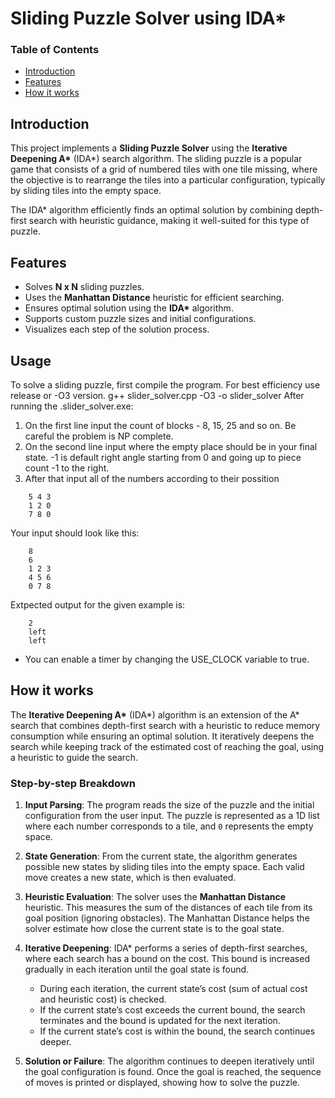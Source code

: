 # Sliding Puzzle Solver using IDA\*

### Table of Contents

- [Introduction](#introduction)
- [Features](#features)
- [How it works](#how-it-works)


## Introduction

This project implements a **Sliding Puzzle Solver** using the **Iterative Deepening A\*** (IDA\*) search algorithm. The sliding puzzle is a popular game that consists of a grid of numbered tiles with one tile missing, where the objective is to rearrange the tiles into a particular configuration, typically by sliding tiles into the empty space.

The IDA\* algorithm efficiently finds an optimal solution by combining depth-first search with heuristic guidance, making it well-suited for this type of puzzle.

## Features

- Solves **N x N** sliding puzzles.
- Uses the **Manhattan Distance** heuristic for efficient searching.
- Ensures optimal solution using the **IDA\*** algorithm.
- Supports custom puzzle sizes and initial configurations.
- Visualizes each step of the solution process.

## Usage

To solve a sliding puzzle, first compile the program. For best efficiency use release or -O3 version.
g++ slider_solver.cpp -O3 -o slider_solver
After running the .slider_solver.exe:
1) On the first line input the count of blocks - 8, 15, 25 and so on. Be careful the problem is NP complete.
2) On the second line input where the empty place should be in your final state. 
    -1 is default right angle
    starting from 0 and going up to piece count -1 to the right.
3) After that input all of the numbers according to their possition
```
    5 4 3
    1 2 0
    7 8 0
```

Your input should look like this:
```
    8
    6
    1 2 3
    4 5 6
    0 7 8
```

Extpected output for the given example is: 
```
    2
    left
    left
```

- You can enable a timer by changing the USE_CLOCK variable to true.

## How it works

The **Iterative Deepening A\*** (IDA\*) algorithm is an extension of the A\* search that combines depth-first search with a heuristic to reduce memory consumption while ensuring an optimal solution. It iteratively deepens the search while keeping track of the estimated cost of reaching the goal, using a heuristic to guide the search.

### Step-by-step Breakdown

1. **Input Parsing**: 
   The program reads the size of the puzzle and the initial configuration from the user input. The puzzle is represented as a 1D list where each number corresponds to a tile, and `0` represents the empty space.

2. **State Generation**: 
   From the current state, the algorithm generates possible new states by sliding tiles into the empty space. Each valid move creates a new state, which is then evaluated.

3. **Heuristic Evaluation**: 
   The solver uses the **Manhattan Distance** heuristic. This measures the sum of the distances of each tile from its goal position (ignoring obstacles). The Manhattan Distance helps the solver estimate how close the current state is to the goal state.

4. **Iterative Deepening**: 
   IDA\* performs a series of depth-first searches, where each search has a bound on the cost. This bound is increased gradually in each iteration until the goal state is found. 
   
   - During each iteration, the current state’s cost (sum of actual cost and heuristic cost) is checked.
   - If the current state’s cost exceeds the current bound, the search terminates and the bound is updated for the next iteration.
   - If the current state’s cost is within the bound, the search continues deeper.

5. **Solution or Failure**: 
   The algorithm continues to deepen iteratively until the goal configuration is found. Once the goal is reached, the sequence of moves is printed or displayed, showing how to solve the puzzle.
